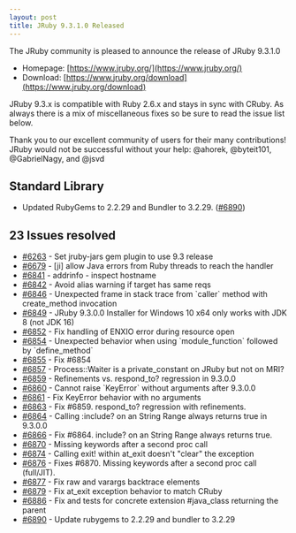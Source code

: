 ```yaml
---
layout: post
title: JRuby 9.3.1.0 Released
---
```


The JRuby community is pleased to announce the release of JRuby 9.3.1.0

* Homepage: [https://www.jruby.org/](https://www.jruby.org/)
* Download: [https://www.jruby.org/download](https://www.jruby.org/download)

JRuby 9.3.x is compatible with Ruby 2.6.x and stays in sync with CRuby. As always there is a mix of miscellaneous fixes so be sure to read the issue list below.

Thank you to our excellent community of users for their many contributions! JRuby would not be successful without your help: @ahorek, @byteit101, @GabrielNagy, and @jsvd

Standard Library
----------------

* Updated RubyGems to 2.2.29 and Bundler to 3.2.29. ([#6890](https://github.com/jruby/jruby/pull/6890))


23 Issues resolved
------------------

<ul>
<li><a href="https://github.com/jruby/jruby/issues/6263">#6263</a> - Set jruby-jars gem plugin to use 9.3 release</li>
<li><a href="https://github.com/jruby/jruby/pull/6679">#6679</a> - [ji] allow Java errors from Ruby threads to reach the handler</li>
<li><a href="https://github.com/jruby/jruby/pull/6841">#6841</a> - addrinfo - inspect hostname</li>
<li><a href="https://github.com/jruby/jruby/pull/6842">#6842</a> - Avoid alias warning if target has same reqs</li>
<li><a href="https://github.com/jruby/jruby/issues/6846">#6846</a> - Unexpected frame in stack trace from `caller` method with create_method invocation</li>
<li><a href="https://github.com/jruby/jruby/issues/6849">#6849</a> - JRuby 9.3.0.0 Installer for Windows 10 x64 only works with JDK 8 (not JDK 16)</li>
<li><a href="https://github.com/jruby/jruby/pull/6852">#6852</a> - Fix handling of ENXIO error during resource open</li>
<li><a href="https://github.com/jruby/jruby/issues/6854">#6854</a> - Unexpected behavior when using `module_function` followed by `define_method`</li>
<li><a href="https://github.com/jruby/jruby/pull/6855">#6855</a> - Fix #6854</li>
<li><a href="https://github.com/jruby/jruby/issues/6857">#6857</a> - Process::Waiter is a private_constant on JRuby but not on MRI?</li>
<li><a href="https://github.com/jruby/jruby/issues/6859">#6859</a> - Refinements vs. respond_to? regression in 9.3.0.0</li>
<li><a href="https://github.com/jruby/jruby/issues/6860">#6860</a> - Cannot raise `KeyError` without arguments after 9.3.0.0</li>
<li><a href="https://github.com/jruby/jruby/pull/6861">#6861</a> - Fix KeyError behavior with no arguments</li>
<li><a href="https://github.com/jruby/jruby/pull/6863">#6863</a> - Fix #6859.  respond_to? regression with refinements.</li>
<li><a href="https://github.com/jruby/jruby/issues/6864">#6864</a> - Calling :include? on an String Range always returns true in 9.3.0.0</li>
<li><a href="https://github.com/jruby/jruby/pull/6866">#6866</a> - Fix #6864. include? on an String Range always returns true.</li>
<li><a href="https://github.com/jruby/jruby/issues/6870">#6870</a> - Missing keywords after a second proc call</li>
<li><a href="https://github.com/jruby/jruby/issues/6874">#6874</a> - Calling exit! within at_exit doesn't "clear" the exception</li>
<li><a href="https://github.com/jruby/jruby/pull/6876">#6876</a> - Fixes #6870. Missing keywords after a second proc call (full/JIT).</li>
<li><a href="https://github.com/jruby/jruby/pull/6877">#6877</a> - Fix raw and varargs backtrace elements</li>
<li><a href="https://github.com/jruby/jruby/pull/6879">#6879</a> - Fix at_exit exception behavior to match CRuby</li>
<li><a href="https://github.com/jruby/jruby/pull/6886">#6886</a> - Fix and tests for concrete extension #java_class returning the parent</li>
<li><a href="https://github.com/jruby/jruby/pull/6890">#6890</a> - Update rubygems to 2.2.29 and bundler to 3.2.29</li>
</ul>
